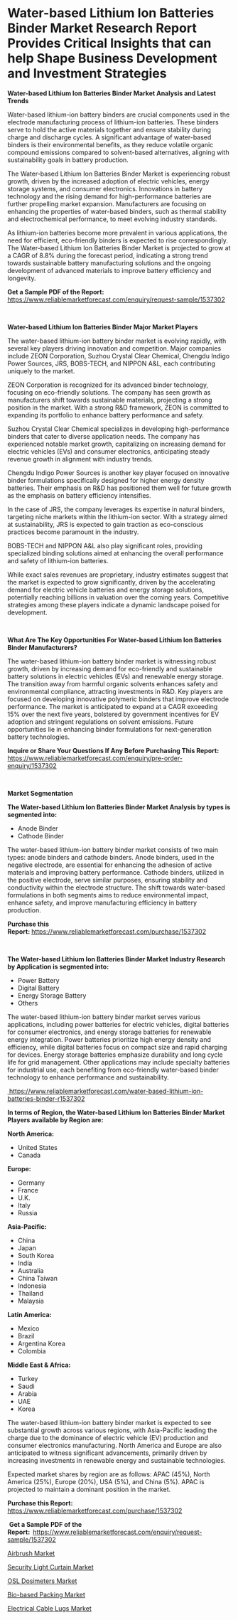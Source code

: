 <p><h1>Water-based Lithium Ion Batteries Binder Market Research Report Provides Critical Insights that can help Shape Business Development and Investment Strategies</h1></p><p><strong>Water-based Lithium Ion Batteries Binder Market Analysis and Latest Trends</strong></p>
<p><p>Water-based lithium-ion battery binders are crucial components used in the electrode manufacturing process of lithium-ion batteries. These binders serve to hold the active materials together and ensure stability during charge and discharge cycles. A significant advantage of water-based binders is their environmental benefits, as they reduce volatile organic compound emissions compared to solvent-based alternatives, aligning with sustainability goals in battery production.</p><p>The Water-based Lithium Ion Batteries Binder Market is experiencing robust growth, driven by the increased adoption of electric vehicles, energy storage systems, and consumer electronics. Innovations in battery technology and the rising demand for high-performance batteries are further propelling market expansion. Manufacturers are focusing on enhancing the properties of water-based binders, such as thermal stability and electrochemical performance, to meet evolving industry standards.</p><p>As lithium-ion batteries become more prevalent in various applications, the need for efficient, eco-friendly binders is expected to rise correspondingly. The Water-based Lithium Ion Batteries Binder Market is projected to grow at a CAGR of 8.8% during the forecast period, indicating a strong trend towards sustainable battery manufacturing solutions and the ongoing development of advanced materials to improve battery efficiency and longevity.</p></p>
<p><strong>Get a Sample PDF of the Report:&nbsp;</strong> <a href="https://www.reliablemarketforecast.com/enquiry/request-sample/1537302?utm_campaign=1283&utm_medium=2&utm_source=Github&utm_content=ia&utm_term=29092024&utm_id=water-based-lithium-ion-batteries-binder">https://www.reliablemarketforecast.com/enquiry/request-sample/1537302</a></p>
<p>&nbsp;</p>
<p><strong>Water-based Lithium Ion Batteries Binder Major Market Players</strong></p>
<p><p>The water-based lithium-ion battery binder market is evolving rapidly, with several key players driving innovation and competition. Major companies include ZEON Corporation, Suzhou Crystal Clear Chemical, Chengdu Indigo Power Sources, JRS, BOBS-TECH, and NIPPON A&L, each contributing uniquely to the market.</p><p>ZEON Corporation is recognized for its advanced binder technology, focusing on eco-friendly solutions. The company has seen growth as manufacturers shift towards sustainable materials, projecting a strong position in the market. With a strong R&D framework, ZEON is committed to expanding its portfolio to enhance battery performance and safety.</p><p>Suzhou Crystal Clear Chemical specializes in developing high-performance binders that cater to diverse application needs. The company has experienced notable market growth, capitalizing on increasing demand for electric vehicles (EVs) and consumer electronics, anticipating steady revenue growth in alignment with industry trends.</p><p>Chengdu Indigo Power Sources is another key player focused on innovative binder formulations specifically designed for higher energy density batteries. Their emphasis on R&D has positioned them well for future growth as the emphasis on battery efficiency intensifies.</p><p>In the case of JRS, the company leverages its expertise in natural binders, targeting niche markets within the lithium-ion sector. With a strategy aimed at sustainability, JRS is expected to gain traction as eco-conscious practices become paramount in the industry.</p><p>BOBS-TECH and NIPPON A&L also play significant roles, providing specialized binding solutions aimed at enhancing the overall performance and safety of lithium-ion batteries. </p><p>While exact sales revenues are proprietary, industry estimates suggest that the market is expected to grow significantly, driven by the accelerating demand for electric vehicle batteries and energy storage solutions, potentially reaching billions in valuation over the coming years. Competitive strategies among these players indicate a dynamic landscape poised for development.</p></p>
<p>&nbsp;</p>
<p><strong>What Are The Key Opportunities For Water-based Lithium Ion Batteries Binder Manufacturers?</strong></p>
<p><p>The water-based lithium-ion battery binder market is witnessing robust growth, driven by increasing demand for eco-friendly and sustainable battery solutions in electric vehicles (EVs) and renewable energy storage. The transition away from harmful organic solvents enhances safety and environmental compliance, attracting investments in R&D. Key players are focused on developing innovative polymeric binders that improve electrode performance. The market is anticipated to expand at a CAGR exceeding 15% over the next five years, bolstered by government incentives for EV adoption and stringent regulations on solvent emissions. Future opportunities lie in enhancing binder formulations for next-generation battery technologies.</p></p>
<p><strong>Inquire or Share Your Questions If Any Before Purchasing This Report:</strong> <a href="https://www.reliablemarketforecast.com/enquiry/pre-order-enquiry/1537302?utm_campaign=1283&utm_medium=2&utm_source=Github&utm_content=ia&utm_term=29092024&utm_id=water-based-lithium-ion-batteries-binder">https://www.reliablemarketforecast.com/enquiry/pre-order-enquiry/1537302</a></p>
<p>&nbsp;</p>
<p><strong>Market Segmentation</strong></p>
<p><strong>The Water-based Lithium Ion Batteries Binder Market Analysis by types is segmented into:</strong></p>
<p><ul><li>Anode Binder</li><li>Cathode Binder</li></ul></p>
<p><p>The water-based lithium-ion battery binder market consists of two main types: anode binders and cathode binders. Anode binders, used in the negative electrode, are essential for enhancing the adhesion of active materials and improving battery performance. Cathode binders, utilized in the positive electrode, serve similar purposes, ensuring stability and conductivity within the electrode structure. The shift towards water-based formulations in both segments aims to reduce environmental impact, enhance safety, and improve manufacturing efficiency in battery production.</p></p>
<p><strong>Purchase this Report:&nbsp;</strong><a href="https://www.reliablemarketforecast.com/purchase/1537302?utm_campaign=1283&utm_medium=2&utm_source=Github&utm_content=ia&utm_term=29092024&utm_id=water-based-lithium-ion-batteries-binder">https://www.reliablemarketforecast.com/purchase/1537302</a></p>
<p>&nbsp;</p>
<p><strong>The Water-based Lithium Ion Batteries Binder Market Industry Research by Application is segmented into:</strong></p>
<p><ul><li>Power Battery</li><li>Digital Battery</li><li>Energy Storage Battery</li><li>Others</li></ul></p>
<p><p>The water-based lithium-ion battery binder market serves various applications, including power batteries for electric vehicles, digital batteries for consumer electronics, and energy storage batteries for renewable energy integration. Power batteries prioritize high energy density and efficiency, while digital batteries focus on compact size and rapid charging for devices. Energy storage batteries emphasize durability and long cycle life for grid management. Other applications may include specialty batteries for industrial use, each benefiting from eco-friendly water-based binder technology to enhance performance and sustainability.</p></p>
<p><a href="https://www.reliablemarketforecast.com/water-based-lithium-ion-batteries-binder-r1537302?utm_campaign=1283&utm_medium=2&utm_source=Github&utm_content=ia&utm_term=29092024&utm_id=water-based-lithium-ion-batteries-binder">&nbsp;https://www.reliablemarketforecast.com/water-based-lithium-ion-batteries-binder-r1537302</a></p>
<p><strong>In terms of Region, the Water-based Lithium Ion Batteries Binder Market Players available by Region are:</strong></p>
<p>
    <p> <strong> North America: </strong>
        <ul>
            <li>United States</li>
            <li>Canada</li>
        </ul>
        </p> 
    <p> <strong> Europe: </strong>
        <ul>
            <li>Germany</li>
            <li>France</li>
            <li>U.K.</li>
            <li>Italy</li>
            <li>Russia</li>
        </ul>
        </p> 
    <p> <strong> Asia-Pacific: </strong>
        <ul>
            <li>China</li>
            <li>Japan</li>
            <li>South Korea</li>
            <li>India</li>
            <li>Australia</li>
            <li>China Taiwan</li>
            <li>Indonesia</li>
            <li>Thailand</li>
            <li>Malaysia</li>
        </ul>
        </p> 
    <p> <strong> Latin America: </strong>
        <ul>
            <li>Mexico</li>
            <li>Brazil</li>
            <li>Argentina Korea</li>
            <li>Colombia</li>
        </ul>
        </p> 
    <p> <strong> Middle East & Africa: </strong>
        <ul>
            <li>Turkey</li>
            <li>Saudi</li>
            <li>Arabia</li>
            <li>UAE</li>
            <li>Korea</li>
        </ul>
    </p>
    </p>
<p><p>The water-based lithium-ion battery binder market is expected to see substantial growth across various regions, with Asia-Pacific leading the charge due to the dominance of electric vehicle (EV) production and consumer electronics manufacturing. North America and Europe are also anticipated to witness significant advancements, primarily driven by increasing investments in renewable energy and sustainable technologies. </p><p>Expected market shares by region are as follows: APAC (45%), North America (25%), Europe (20%), USA (5%), and China (5%). APAC is projected to maintain a dominant position in the market.</p></p>
<p><strong>Purchase this Report: </strong><a href="https://www.reliablemarketforecast.com/purchase/1537302?utm_campaign=1283&utm_medium=2&utm_source=Github&utm_content=ia&utm_term=29092024&utm_id=water-based-lithium-ion-batteries-binder">https://www.reliablemarketforecast.com/purchase/1537302</a></p>
<p>&nbsp;<strong>Get a Sample PDF of the Report:&nbsp;&nbsp;</strong><a href="https://www.reliablemarketforecast.com/enquiry/request-sample/1537302?utm_campaign=1283&utm_medium=2&utm_source=Github&utm_content=ia&utm_term=29092024&utm_id=water-based-lithium-ion-batteries-binder">https://www.reliablemarketforecast.com/enquiry/request-sample/1537302</a></p>
<p><strong></strong></p>
<p><p><a href="https://www.linkedin.com/pulse/airbrush-market-industry-trends-forecast-period-from-2024-wh4ve?utm_campaign=1283&utm_medium=2&utm_source=Github&utm_content=ia&utm_term=29092024&utm_id=water-based-lithium-ion-batteries-binder">Airbrush Market</a></p><p><a href="https://www.linkedin.com/pulse/security-light-curtain-market-global-regional-analysis-focus-cnnie?utm_campaign=1283&utm_medium=2&utm_source=Github&utm_content=ia&utm_term=29092024&utm_id=water-based-lithium-ion-batteries-binder">Security Light Curtain Market</a></p><p><a href="https://issuu.com/reportprime-2/docs/osl-dosimeters-market-size-2030.ppt_261d354e4b073f?utm_campaign=1283&utm_medium=2&utm_source=Github&utm_content=ia&utm_term=29092024&utm_id=water-based-lithium-ion-batteries-binder">OSL Dosimeters Market</a></p><p><a href="https://github.com/AdeaKodra585/Market-Research-Report-List-1/blob/main/bio-based-packing-market.md?utm_campaign=1283&utm_medium=2&utm_source=Github&utm_content=ia&utm_term=29092024&utm_id=water-based-lithium-ion-batteries-binder">Bio-based Packing Market</a></p><p><a href="https://issuu.com/reportprime-2/docs/electrical-cable-lugs-market-size-2_4507e981bfd29c?utm_campaign=1283&utm_medium=2&utm_source=Github&utm_content=ia&utm_term=29092024&utm_id=water-based-lithium-ion-batteries-binder">Electrical Cable Lugs Market</a></p></p>